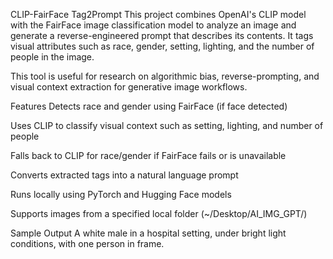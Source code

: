 CLIP-FairFace Tag2Prompt
This project combines OpenAI's CLIP model with the FairFace image classification model to analyze an image and generate a reverse-engineered prompt that describes its contents. It tags visual attributes such as race, gender, setting, lighting, and the number of people in the image.

This tool is useful for research on algorithmic bias, reverse-prompting, and visual context extraction for generative image workflows.

Features
Detects race and gender using FairFace (if face detected)

Uses CLIP to classify visual context such as setting, lighting, and number of people

Falls back to CLIP for race/gender if FairFace fails or is unavailable

Converts extracted tags into a natural language prompt

Runs locally using PyTorch and Hugging Face models

Supports images from a specified local folder (~/Desktop/AI_IMG_GPT/)

Sample Output
A white male in a hospital setting, under bright light conditions, with one person in frame.
